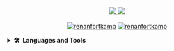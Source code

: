 <div align="center">
  <a href="https://github.com/renanfortkamp">
  <img height="180em" src="https://github-readme-stats.vercel.app/api?username=renanfortkamp&show_icons=true&theme=dracula&include_all_commits=true&count_private=true"/>
  <img height="180em" src="https://github-readme-stats.vercel.app/api/top-langs/?username=renanfortkamp&layout=compact&langs_count=9&theme=dracula"/>
</div>
  <div align="center">

<a href="https://linkedin.com/in/renanfortkamp" target="blank"><img align="center" src="https://raw.githubusercontent.com/rahuldkjain/github-profile-readme-generator/master/src/images/icons/Social/linked-in-alt.svg" alt="renanfortkamp" height="30" width="40" /></a>
<a href="https://instagram.com/renanfortt" target="blank"><img align="center" src="https://raw.githubusercontent.com/rahuldkjain/github-profile-readme-generator/master/src/images/icons/Social/instagram.svg" alt="renanfortkamp" height="30" width="40" /></a>
</div>
  <p align="left">
<details>
  <summary><b>🛠️&nbsp;&nbsp;Languages&nbsp;and&nbsp;Tools</b></summary><br/><palign="left"><ahref="https://www.w3schools.com/css/"target="_blank">
<img
src="https://raw.githubusercontent.com/devicons/devicon/master/icons/css3/css3-original-wordmark.svg"
alt="css3"
width="40"
height="40"
/>
</a>
<ahref="https://www.docker.com/"target="_blank">
<img
src="https://raw.githubusercontent.com/devicons/devicon/master/icons/docker/docker-original-wordmark.svg"
alt="docker"
width="40"
height="40"
/>
</a>
<ahref="https://git-scm.com/"target="_blank">
<img
src="https://www.vectorlogo.zone/logos/git-scm/git-scm-icon.svg"
alt="git"
width="40"
height="40"
/>
</a>
<ahref="https://www.w3.org/html/"target="_blank">
<img
src="https://raw.githubusercontent.com/devicons/devicon/master/icons/html5/html5-original-wordmark.svg"
alt="html5"
width="40"height="40"
/>
</a>
<a
href="https://developer.mozilla.org/en-US/docs/Web/JavaScript"
target="_blank"
>
<img
src="https://raw.githubusercontent.com/devicons/devicon/master/icons/javascript/javascript-original.svg"
alt="javascript"
width="40"
height="40"
/>
</a>
<ahref="https://www.linux.org/"target="_blank">
<img
src="https://raw.githubusercontent.com/devicons/devicon/master/icons/linux/linux-original.svg"
alt="linux"
width="40"
height="40"
/>
</a>
<ahref="https://www.microsoft.com/en-us/sql-server"target="_blank">
<img
src="https://www.svgrepo.com/show/303229/microsoft-sql-server-logo.svg"
alt="mssql"width="40"height="40"/></a><ahref="https://reactjs.org/"target="_blank"><img src="https://raw.githubusercontent.com/devicons/devicon/master/icons/react/react-original-wordmark.svg"
alt="react"
width="40"
height="40"/></a> <a href="https://dotnet.microsoft.com/pt-br/" target="_blank">
        <img
            src="https://github.com/devicons/devicon/blob/master/icons/dot-net/dot-net-original-wordmark.svg"
            alt="dot-net"
            width="40"
            height="40"
        />
    </a>
    <a href="https://learn.microsoft.com/pt-br/dotnet/csharp/" target="_blank">
        <img
            src="https://github.com/devicons/devicon/blob/master/icons/csharp/csharp-original.svg"
            alt="csharp"
            width="40"
            height="40"
        />
    </a>
  <a href="https://bitbucket.org/product/" target="_blank">
        <img
            src="https://github.com/devicons/devicon/blob/master/icons/bitbucket/bitbucket-original-wordmark.svg"
            alt="bitbucket"
            width="40"
            height="40"
        />
    </a>
  </p>
  
  </details>

